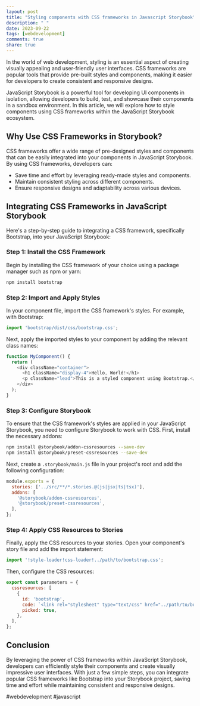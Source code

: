```yaml
---
layout: post
title: "Styling components with CSS frameworks in Javascript Storybook"
description: " "
date: 2023-09-22
tags: [webdevelopment]
comments: true
share: true
---
```


In the world of web development, styling is an essential aspect of creating visually appealing and user-friendly user interfaces. CSS frameworks are popular tools that provide pre-built styles and components, making it easier for developers to create consistent and responsive designs.

JavaScript Storybook is a powerful tool for developing UI components in isolation, allowing developers to build, test, and showcase their components in a sandbox environment. In this article, we will explore how to style components using CSS frameworks within the JavaScript Storybook ecosystem.

## Why Use CSS Frameworks in Storybook?

CSS frameworks offer a wide range of pre-designed styles and components that can be easily integrated into your components in JavaScript Storybook. By using CSS frameworks, developers can:

- Save time and effort by leveraging ready-made styles and components.
- Maintain consistent styling across different components.
- Ensure responsive designs and adaptability across various devices.

## Integrating CSS Frameworks in JavaScript Storybook

Here's a step-by-step guide to integrating a CSS framework, specifically Bootstrap, into your JavaScript Storybook:

### Step 1: Install the CSS Framework

Begin by installing the CSS framework of your choice using a package manager such as npm or yarn:

```bash
npm install bootstrap
```

### Step 2: Import and Apply Styles

In your component file, import the CSS framework's styles. For example, with Bootstrap:

```javascript
import 'bootstrap/dist/css/bootstrap.css';
```

Next, apply the imported styles to your component by adding the relevant class names:

```javascript
function MyComponent() {
  return (
    <div className="container">
      <h1 className="display-4">Hello, World!</h1>
      <p className="lead">This is a styled component using Bootstrap.</p>
    </div>
  );
}
```

### Step 3: Configure Storybook

To ensure that the CSS framework's styles are applied in your JavaScript Storybook, you need to configure Storybook to work with CSS. First, install the necessary addons:

```bash
npm install @storybook/addon-cssresources --save-dev
npm install @storybook/preset-cssresources --save-dev
```

Next, create a `.storybook/main.js` file in your project's root and add the following configuration:

```javascript
module.exports = {
  stories: ['../src/**/*.stories.@(js|jsx|ts|tsx)'],
  addons: [
    '@storybook/addon-cssresources',
    '@storybook/preset-cssresources',
  ],
};
```

### Step 4: Apply CSS Resources to Stories

Finally, apply the CSS resources to your stories. Open your component's story file and add the import statement:

```javascript
import '!style-loader!css-loader!../path/to/bootstrap.css';
```

Then, configure the CSS resources:

```javascript
export const parameters = {
  cssresources: [
    {
      id: 'bootstrap',
      code: `<link rel="stylesheet" type="text/css" href="../path/to/bootstrap.css">`,
      picked: true,
    },
  ],
};
```

## Conclusion

By leveraging the power of CSS frameworks within JavaScript Storybook, developers can efficiently style their components and create visually impressive user interfaces. With just a few simple steps, you can integrate popular CSS frameworks like Bootstrap into your Storybook project, saving time and effort while maintaining consistent and responsive designs.

#webdevelopment #javascript